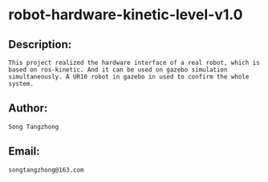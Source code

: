 # robot-hardware-kinetic-level-v1.0

## Description:
    This project realized the hardware interface of a real robot, which is based on ros-kinetic. And it can be used on gazebo simulation simultaneously. A UR10 robot in gazebo in used to confirm the whole system.

## Author:
    Song Tangzhong

## Email:
    songtangzhong@163.com
